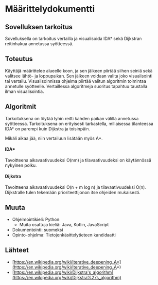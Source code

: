# Määrittelydokumentti

## Sovelluksen tarkoitus
Sovelluksella on tarkoitus vertailla ja visualisoida IDA* sekä Dijkstran 
reitinhakua annetussa syötteessä.

## Toteutus
Käyttäjä määrittelee alueelle koon, ja sen jälkeen piirtää
siihen seiniä sekä valitsee lähtö- ja loppupaikan. Sen jälkeen voidaan
valita joko visualisointi tai vertailu. Visualisoinnissa ohjelma piirtää valitun
algoritmin toimintaa annetulle syötteelle. Vertaillessa algoritmeja suoritus 
tapahtuu taustalla ilman visualisointia.

## Algoritmit
Tarkoituksena on löytää lyhin reitti kahden paikan välillä annetussa syötteessä.
Tarkoituksena on erityisesti tarkastella, millaisessa tilanteessa IDA* on 
parempi kuin Dijkstra ja toisinpäin.  

Mikäli aikaa jää, niin vertailuun lisätään myös A*.

#### IDA*
Tavoitteena aikavaativuudeksi O(nm) ja tilavaativuudeksi on käytännössä nykyinen polku.

#### Dijkstra
Tavoitteena aikavaativuudeksi O(n + m log n) ja tilavaativuudeksi O(n). Dijkstralle tulen
tekemään prioriteettijonon itse ohjeiden mukaisesti.

## Muuta
* Ohjelmointikieli: Python
  * Muita osattuja kieliä: Java, Kotlin, JavaScript
* Dokumentointi: suomeksi
* Opinto-ohjelma: Tietojenkäsittelytieteen kandidaatti

## Lähteet
* [https://en.wikipedia.org/wiki/Iterative_deepening_A*](https://en.wikipedia.org/wiki/Iterative_deepening_A*)
* [https://en.wikipedia.org/wiki/Dijkstra's_algorithm](https://en.wikipedia.org/wiki/Dijkstra%27s_algorithm)
